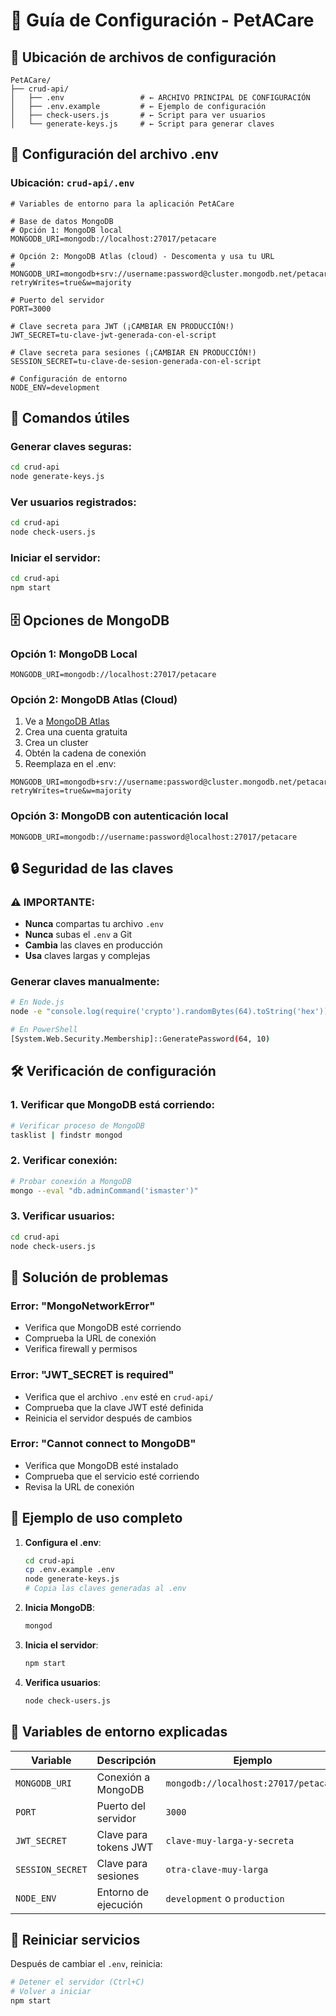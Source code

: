 # 🔧 Guía de Configuración - PetACare

## 📁 Ubicación de archivos de configuración

```
PetACare/
├── crud-api/
│   ├── .env                 # ← ARCHIVO PRINCIPAL DE CONFIGURACIÓN
│   ├── .env.example         # ← Ejemplo de configuración
│   ├── check-users.js       # ← Script para ver usuarios
│   └── generate-keys.js     # ← Script para generar claves
```

## 🔐 Configuración del archivo .env

### Ubicación: `crud-api/.env`

```env
# Variables de entorno para la aplicación PetACare

# Base de datos MongoDB
# Opción 1: MongoDB local
MONGODB_URI=mongodb://localhost:27017/petacare

# Opción 2: MongoDB Atlas (cloud) - Descomenta y usa tu URL
# MONGODB_URI=mongodb+srv://username:password@cluster.mongodb.net/petacare?retryWrites=true&w=majority

# Puerto del servidor
PORT=3000

# Clave secreta para JWT (¡CAMBIAR EN PRODUCCIÓN!)
JWT_SECRET=tu-clave-jwt-generada-con-el-script

# Clave secreta para sesiones (¡CAMBIAR EN PRODUCCIÓN!)
SESSION_SECRET=tu-clave-de-sesion-generada-con-el-script

# Configuración de entorno
NODE_ENV=development
```

## 🚀 Comandos útiles

### Generar claves seguras:
```bash
cd crud-api
node generate-keys.js
```

### Ver usuarios registrados:
```bash
cd crud-api
node check-users.js
```

### Iniciar el servidor:
```bash
cd crud-api
npm start
```

## 🗄️ Opciones de MongoDB

### Opción 1: MongoDB Local
```env
MONGODB_URI=mongodb://localhost:27017/petacare
```

### Opción 2: MongoDB Atlas (Cloud)
1. Ve a [MongoDB Atlas](https://www.mongodb.com/cloud/atlas)
2. Crea una cuenta gratuita
3. Crea un cluster
4. Obtén la cadena de conexión
5. Reemplaza en el .env:
```env
MONGODB_URI=mongodb+srv://username:password@cluster.mongodb.net/petacare?retryWrites=true&w=majority
```

### Opción 3: MongoDB con autenticación local
```env
MONGODB_URI=mongodb://username:password@localhost:27017/petacare
```

## 🔒 Seguridad de las claves

### ⚠️ IMPORTANTE:
- **Nunca** compartas tu archivo `.env`
- **Nunca** subas el `.env` a Git
- **Cambia** las claves en producción
- **Usa** claves largas y complejas

### Generar claves manualmente:
```bash
# En Node.js
node -e "console.log(require('crypto').randomBytes(64).toString('hex'))"

# En PowerShell
[System.Web.Security.Membership]::GeneratePassword(64, 10)
```

## 🛠️ Verificación de configuración

### 1. Verificar que MongoDB está corriendo:
```bash
# Verificar proceso de MongoDB
tasklist | findstr mongod
```

### 2. Verificar conexión:
```bash
# Probar conexión a MongoDB
mongo --eval "db.adminCommand('ismaster')"
```

### 3. Verificar usuarios:
```bash
cd crud-api
node check-users.js
```

## 🔧 Solución de problemas

### Error: "MongoNetworkError"
- Verifica que MongoDB esté corriendo
- Comprueba la URL de conexión
- Verifica firewall y permisos

### Error: "JWT_SECRET is required"
- Verifica que el archivo `.env` esté en `crud-api/`
- Comprueba que la clave JWT esté definida
- Reinicia el servidor después de cambios

### Error: "Cannot connect to MongoDB"
- Verifica que MongoDB esté instalado
- Comprueba que el servicio esté corriendo
- Revisa la URL de conexión

## 📱 Ejemplo de uso completo

1. **Configura el .env**:
   ```bash
   cd crud-api
   cp .env.example .env
   node generate-keys.js
   # Copia las claves generadas al .env
   ```

2. **Inicia MongoDB**:
   ```bash
   mongod
   ```

3. **Inicia el servidor**:
   ```bash
   npm start
   ```

4. **Verifica usuarios**:
   ```bash
   node check-users.js
   ```

## 🎯 Variables de entorno explicadas

| Variable | Descripción | Ejemplo |
|----------|-------------|---------|
| `MONGODB_URI` | Conexión a MongoDB | `mongodb://localhost:27017/petacare` |
| `PORT` | Puerto del servidor | `3000` |
| `JWT_SECRET` | Clave para tokens JWT | `clave-muy-larga-y-secreta` |
| `SESSION_SECRET` | Clave para sesiones | `otra-clave-muy-larga` |
| `NODE_ENV` | Entorno de ejecución | `development` o `production` |

## 🔄 Reiniciar servicios

Después de cambiar el `.env`, reinicia:
```bash
# Detener el servidor (Ctrl+C)
# Volver a iniciar
npm start
```
